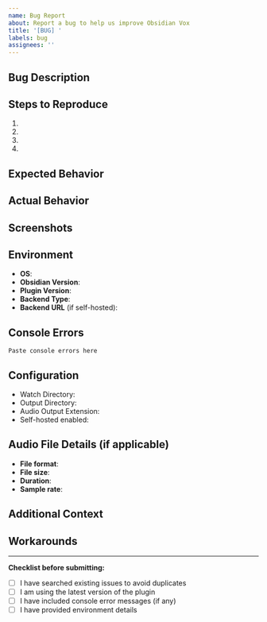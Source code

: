 ```yaml
---
name: Bug Report
about: Report a bug to help us improve Obsidian Vox
title: '[BUG] '
labels: bug
assignees: ''
---
```


## Bug Description

<!-- A clear and concise description of the bug -->

## Steps to Reproduce

1. 
2. 
3. 
4. 

## Expected Behavior

<!-- What you expected to happen -->

## Actual Behavior

<!-- What actually happened -->

## Screenshots

<!-- If applicable, add screenshots to help explain the problem -->

## Environment

- **OS**: <!-- e.g., Windows 11, macOS 13.0, Ubuntu 22.04 -->
- **Obsidian Version**: <!-- e.g., 1.4.5 -->
- **Plugin Version**: <!-- e.g., 1.1.1 -->
- **Backend Type**: <!-- Public API / Self-hosted whisper.cpp / Mock server -->
- **Backend URL** (if self-hosted): <!-- e.g., http://127.0.0.1:8081 -->

## Console Errors

<!-- 
Open Obsidian Developer Console (Cmd/Ctrl+Shift+I) and paste any error messages here.
Wrap in code blocks using ``` 
-->

```
Paste console errors here
```

## Configuration

<!-- If relevant, share your plugin settings (remove any sensitive information like API keys) -->

- Watch Directory: 
- Output Directory: 
- Audio Output Extension: 
- Self-hosted enabled: 

## Audio File Details (if applicable)

- **File format**: <!-- e.g., MP3, WAV, M4A -->
- **File size**: <!-- e.g., 5 MB -->
- **Duration**: <!-- e.g., 10 minutes -->
- **Sample rate**: <!-- if known -->

## Additional Context

<!-- Any other information that might help diagnose the issue -->

## Workarounds

<!-- If you found a temporary workaround, share it here -->

---

**Checklist before submitting:**
- [ ] I have searched existing issues to avoid duplicates
- [ ] I am using the latest version of the plugin
- [ ] I have included console error messages (if any)
- [ ] I have provided environment details
